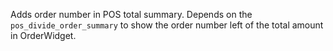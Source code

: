 Adds order number in POS total summary. 
Depends on the `pos_divide_order_summary` to show the order number left of the
total amount in OrderWidget.
